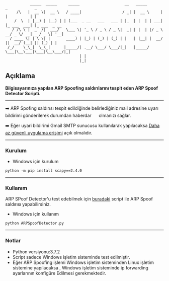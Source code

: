 ```
           _____  _____     _____                    __   _____       _            _             
     /\   |  __ \|  __ \   / ____|                  / _| |  __ \     | |          | |            
    /  \  | |__) | |__) | | (___  _ __   ___   ___ | |_  | |  | | ___| |_ ___  ___| |_ ___  _ __ 
   / /\ \ |  _  /|  ___/   \___ \| '_ \ / _ \ / _ \|  _| | |  | |/ _ \ __/ _ \/ __| __/ _ \| '__|
  / ____ \| | \ \| |       ____) | |_) | (_) | (_) | |   | |__| |  __/ ||  __/ (__| || (_) | |   
 /_/    \_\_|  \_\_|      |_____/| .__/ \___/ \___/|_|   |_____/ \___|\__\___|\___|\__\___/|_|   
                                 | |                                                             
                                 |_|                                                             
```

## Açıklama
**Bilgisayarınıza yapılan ARP Spoofing saldırılarını tespit eden ARP Spoof Detector Scripti.**

<hr>

:arrow_right: ARP Spofing saldırısı tespit edildiğinde belirlediğiniz mail adresine uyarı bildirimi gönderilerek durumdan haberdar &nbsp;&nbsp;&nbsp;&nbsp;&nbsp;olmanızı sağlar.

:arrow_right: Eğer uyari bildirimi Gmail SMTP  sunucusu kullanılarak yapılacaksa [Daha az güvenli uygulama erişimi](https://www.google.com/settings/security/lesssecureapps) açık olmalıdır.


<hr>

### Kurulum


* Windows için kurulum

```
python -m pip install scapy==2.4.0
```

<hr>

### Kullanım

ARP SPoof Detector'u test edebilmek için [buradaki](https://github.com/mustafadalga/ARP-poisoning-packet-sniffer) script ile ARP Spoof saldırısı yapabilirsiniz.

* Windows için kullanım

```
python ARPSpoofDetector.py
```

<hr>

### Notlar
* Python versiyonu:3.7.2
* Script sadece Windows işletim sisteminde test edilmiştir.
* Eğer ARP Spoofing işlemi Windows işletim sisteminden Linux işletim sistemine yapılacaksa , Windows işletim sisteminde ip forwarding ayarlarının konfigüre Edilmesi gerekmektedir.
